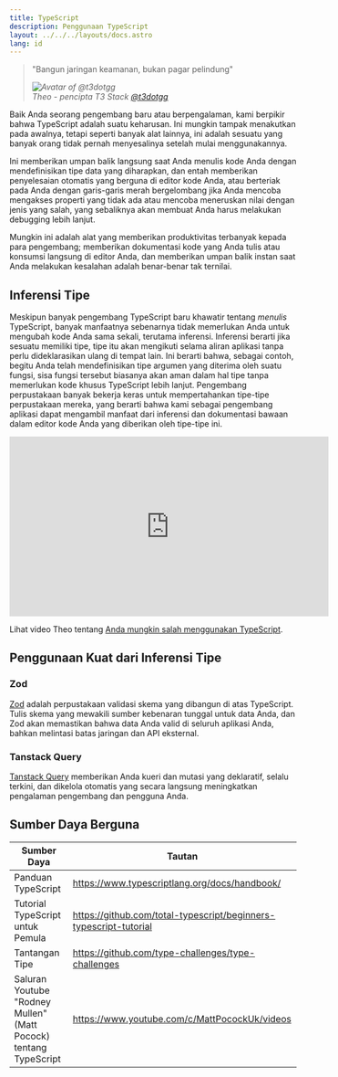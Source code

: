 ```yaml
---
title: TypeScript
description: Penggunaan TypeScript
layout: ../../../layouts/docs.astro
lang: id
---
```


<blockquote className="w-full relative border-l-4 italic bg-t3-purple-200 dark:text-t3-purple-50 text-zinc-900 dark:bg-t3-purple-300/20 p-2 rounded-md text-sm my-3 border-neutral-500 quote">
  <div className="relative w-fit flex items-center justify-center p-1">
    <p className="mb-4 text-lg">
      <span aria-hidden="true">&quot;</span>Bangun jaringan keamanan, bukan pagar pelindung<span aria-hidden="true">&quot;</span>
    </p>
  </div>
  <cite className="flex items-center justify-end pr-4 pb-2">
    <img
      alt="Avatar of @t3dotgg"
      className="w-12 rounded-full bg-neutral-500 [margin-inline-end:16px]"
      src="/images/theo_300x300.webp"
    />
    <div className="flex flex-col items-start not-italic">
      <span className=" text-sm font-semibold">Theo - pencipta T3 Stack</span>
      <a
        href="https://twitter.com/t3dotgg"
        target="_blank"
        rel="noopener noreferrer"
        className="text-sm"
      >
        @t3dotgg
      </a>
    </div>
  </cite>
</blockquote>

Baik Anda seorang pengembang baru atau berpengalaman, kami berpikir bahwa TypeScript adalah suatu keharusan. Ini mungkin tampak menakutkan pada awalnya, tetapi seperti banyak alat lainnya, ini adalah sesuatu yang banyak orang tidak pernah menyesalinya setelah mulai menggunakannya.

Ini memberikan umpan balik langsung saat Anda menulis kode Anda dengan mendefinisikan tipe data yang diharapkan, dan entah memberikan penyelesaian otomatis yang berguna di editor kode Anda, atau berteriak pada Anda dengan garis-garis merah bergelombang jika Anda mencoba mengakses properti yang tidak ada atau mencoba meneruskan nilai dengan jenis yang salah, yang sebaliknya akan membuat Anda harus melakukan debugging lebih lanjut.

Mungkin ini adalah alat yang memberikan produktivitas terbanyak kepada para pengembang; memberikan dokumentasi kode yang Anda tulis atau konsumsi langsung di editor Anda, dan memberikan umpan balik instan saat Anda melakukan kesalahan adalah benar-benar tak ternilai.

## Inferensi Tipe

Meskipun banyak pengembang TypeScript baru khawatir tentang _menulis_ TypeScript, banyak manfaatnya sebenarnya tidak memerlukan Anda untuk mengubah kode Anda sama sekali, terutama inferensi. Inferensi berarti jika sesuatu memiliki tipe, tipe itu akan mengikuti selama aliran aplikasi tanpa perlu dideklarasikan ulang di tempat lain. Ini berarti bahwa, sebagai contoh, begitu Anda telah mendefinisikan tipe argumen yang diterima oleh suatu fungsi, sisa fungsi tersebut biasanya akan aman dalam hal tipe tanpa memerlukan kode khusus TypeScript lebih lanjut. Pengembang perpustakaan banyak bekerja keras untuk mempertahankan tipe-tipe perpustakaan mereka, yang berarti bahwa kami sebagai pengembang aplikasi dapat mengambil manfaat dari inferensi dan dokumentasi bawaan dalam editor kode Anda yang diberikan oleh tipe-tipe ini.

<div class="embed">
<iframe width="560" height="315" src="https://www.youtube.com/embed/RmGHnYUqQ4k" title="Anda Mungkin Salah Menggunakan TypeScript" frameborder="0" allow="accelerometer; autoplay; clipboard-write; encrypted-media; gyroscope; picture-in-picture" allowfullscreen></iframe>
</div>

Lihat video Theo tentang [Anda mungkin salah menggunakan TypeScript](https://www.youtube.com/watch?v=RmGHnYUqQ4k).

## Penggunaan Kuat dari Inferensi Tipe

### Zod

[Zod](https://github.com/colinhacks/zod) adalah perpustakaan validasi skema yang dibangun di atas TypeScript. Tulis skema yang mewakili sumber kebenaran tunggal untuk data Anda, dan Zod akan memastikan bahwa data Anda valid di seluruh aplikasi Anda, bahkan melintasi batas jaringan dan API eksternal.

### Tanstack Query

[Tanstack Query](https://tanstack.com/query/v4/) memberikan Anda kueri dan mutasi yang deklaratif, selalu terkini, dan dikelola otomatis yang secara langsung meningkatkan pengalaman pengembang dan pengguna Anda.

## Sumber Daya Berguna

| Sumber Daya                                                      | Tautan                                                              |
| ---------------------------------------------------------------- | ------------------------------------------------------------------- |
| Panduan TypeScript                                               | <https://www.typescriptlang.org/docs/handbook/>                     |
| Tutorial TypeScript untuk Pemula                                 | <https://github.com/total-typescript/beginners-typescript-tutorial> |
| Tantangan Tipe                                                   | <https://github.com/type-challenges/type-challenges>                |
| Saluran Youtube "Rodney Mullen" (Matt Pocock) tentang TypeScript | <https://www.youtube.com/c/MattPocockUk/videos>                     |
